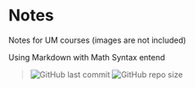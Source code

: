 # Notes
Notes  for UM courses (images are not included)

Using Markdown with Math Syntax entend

>  ![GitHub last commit][commit] ![GitHub repo size][size]

[commit]: https://img.shields.io/github/last-commit/sirmegamu/Notes?logo=github
[size]:https://img.shields.io/github/repo-size/sirmegamu/notes
